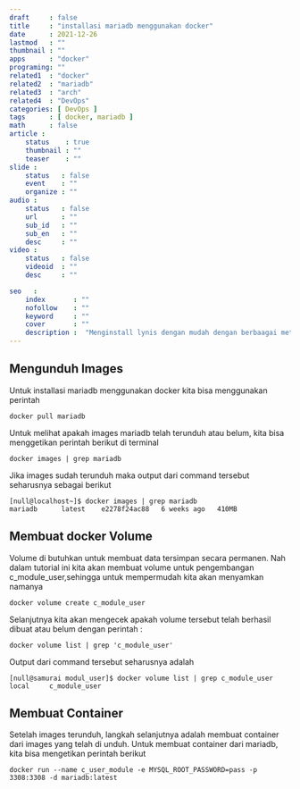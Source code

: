 ```yaml
---
draft     : false
title     : "installasi mariadb menggunakan docker"
date      : 2021-12-26
lastmod   : ""
thumbnail : ""
apps      : "docker"
programing: ""
related1  : "docker"
related2  : "mariadb"
related3  : "arch"
related4  : "DevOps"
categories: [ DevOps ]
tags      : [ docker, mariadb ]
math      : false
article :
    status    : true
    thumbnail : ""
    teaser    : ""
slide :
    status   : false
    event    : ""
    organize : ""
audio :
    status   : false
    url      : ""
    sub_id   : ""
    sub_en   : ""
    desc     : ""
video :
    status   : false
    videoid  : ""
    desc     : ""

seo   :
    index       : ""
    nofollow    : ""
    keyword     : ""
    cover       : ""
    description :  "Menginstall lynis dengan mudah dengan berbaagai metode dan untuk berbagai distro linux "
---
```


## Mengunduh Images

Untuk installasi mariadb menggunakan docker kita bisa menggunakan perintah

```
docker pull mariadb
```

Untuk melihat apakah images mariadb telah terunduh atau belum, kita bisa menggetikan perintah berikut di terminal

```
docker images | grep mariadb
```

Jika images sudah terunduh maka output dari command tersebut seharusnya sebagai berikut

```
[null@localhost~]$ docker images | grep mariadb
mariadb      latest    e2278f24ac88   6 weeks ago   410MB
```


## Membuat docker Volume

Volume di butuhkan untuk membuat data tersimpan secara permanen. Nah dalam tutorial ini kita akan membuat volume untuk pengembangan c_module_user,sehingga untuk mempermudah kita akan menyamkan namanya

```
docker volume create c_module_user
```

Selanjutnya kita akan mengecek apakah volume tersebut telah berhasil dibuat atau belum dengan perintah :

```
docker volume list | grep 'c_module_user'
```

Output dari command tersebut seharusnya adalah
```
[null@samurai modul_user]$ docker volume list | grep c_module_user
local     c_module_user
```



## Membuat Container

Setelah images terunduh, langkah selanjutnya adalah membuat container dari images yang telah di unduh.
Untuk membuat container dari mariadb, kita bisa mengetikan perintah berikut

```
docker run --name c_user_module -e MYSQL_ROOT_PASSWORD=pass -p 3308:3308 -d mariadb:latest
```



